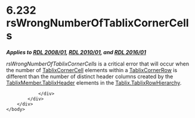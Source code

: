 <html dir="LTR" xmlns:mshelp="http://msdn.microsoft.com/mshelp" xmlns:ddue="http://ddue.schemas.microsoft.com/authoring/2003/5" xmlns:xlink="http://www.w3.org/1999/xlink" xmlns:tool="http://www.microsoft.com/tooltip">
    <head>
        <meta http-equiv="Content-Type" content="text/html; CHARSET=utf-8"></meta>
        <meta name="save" content="history"></meta>
        <title>6.232 rsWrongNumberOfTablixCornerCells</title>
        <xml>
            <mshelp:toctitle title="6.232 rsWrongNumberOfTablixCornerCells"></mshelp:toctitle>
            <mshelp:rltitle title="[MS-RDL]: rsWrongNumberOfTablixCornerCells"></mshelp:rltitle>
            <mshelp:keyword index="A" term="9b6b13dc-aa9d-419d-b1bd-81e47724d0ec"></mshelp:keyword>
            <mshelp:attr name="DCSext.ContentType" value="open specification"></mshelp:attr>
            <mshelp:attr name="AssetID" value="9b6b13dc-aa9d-419d-b1bd-81e47724d0ec"></mshelp:attr>
            <mshelp:attr name="TopicType" value="kbRef"></mshelp:attr>
            <mshelp:attr name="DCSext.Title" value="[MS-RDL]: rsWrongNumberOfTablixCornerCells" />
        </xml>
    </head>
    <body>
        <div id="header">
            <h1 class="heading">6.232 rsWrongNumberOfTablixCornerCells</h1>
        </div>
        <div id="mainSection">
            <div id="mainBody">
                <div id="allHistory" class="saveHistory"></div>
                <div id="sectionSection0" class="section" name="collapseableSection">
                    

<p><b><i>Applies to </i></b><a href="1e855f94-4617-47e4-b89e-0856c6cb420f.md"><b><i>RDL 2008/01</i></b></a><b><i>,
</i></b><a href="3428e690-a348-4ec7-8a6a-8efb42d2cdee.md"><b><i>RDL 2010/01</i></b></a><b><i>,
and </i></b><a href="52ce3983-2bfc-4e72-9359-42aaf5fe4509.md"><b><i>RDL 2016/01</i></b></a></p>

<p><i>rsWrongNumberOfTablixCornerCells</i> is a critical error
that will occur when the number of <a href="6cdfb648-977b-4e6a-9316-19e8d45b6c10.md">TablixCornerCell</a> elements
within a <a href="079f1814-7516-4b42-82be-00126e990972.md">TablixCornerRow</a>
is different than the number of distinct header columns created by the <a href="90993eca-bc8f-4e4c-9eeb-e92ac7395c96.md">TablixMember.TablixHeader</a>
elements in the <a href="7ffd7556-e918-4e52-81ba-eb1364ebd7fb.md">Tablix.TablixRowHierarchy</a>.</p>


                </div>
            </div>
        </div>
    </body>
</html>